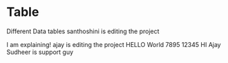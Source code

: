 # Table
Different Data tables
santhoshini is editing the project

I am explaining!
ajay is editing the project
HELLO World
7895
12345
HI Ajay Sudheer is support guy
